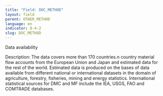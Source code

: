 ```yaml
---
title: "Field: DOC_METHOD"
layout: field
parent: OTHER_METHOD
language: en
indicator: 8-4-2
slug: DOC_METHOD
---
```

Data availability

Description: The data covers more than 170 countries.n country material flow accounts from the European Union and Japan and estimated data for the rest of the world. Estimated data is produced on the bases of data available from different national or international datasets in the domain of agriculture, forestry, fisheries, mining and energy statistics. International statistical sources for DMC and MF include the IEA, USGS, FAO and COMTRADE databases.